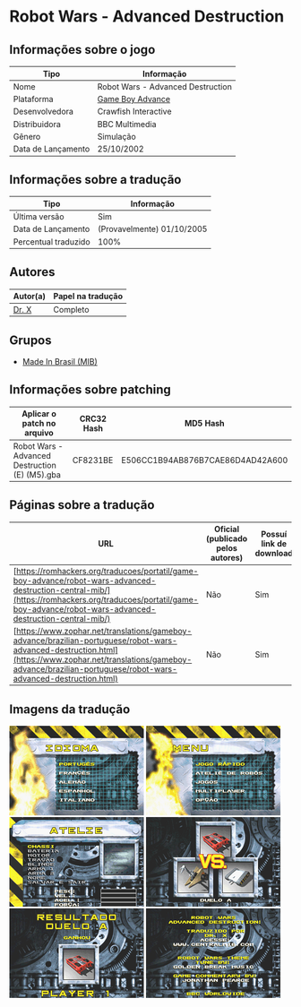 # Robot Wars - Advanced Destruction

## Informações sobre o jogo

| Tipo | Informação |
| ----------- | ----------- |
| Nome | Robot Wars \- Advanced Destruction |
| Plataforma | [Game Boy Advance](../) |
| Desenvolvedora | Crawfish Interactive |
| Distribuidora | BBC Multimedia |
| Gênero | Simulação |
| Data de Lançamento | 25/10/2002 |

## Informações sobre a tradução

| Tipo | Informação |
| ----------- | ----------- |
| Última versão | Sim |
| Data de Lançamento | (Provavelmente) 01/10/2005 |
| Percentual traduzido | 100% |

## Autores

| Autor(a) | Papel na tradução |
| ----------- | ----------- |
| [Dr\. X](../../../autores/dr-x/) | Completo |

## Grupos

* [Made In Brasil \(MIB\)](../../../grupos/made-in-brasil-mib/)

## Informações sobre patching

| Aplicar o patch no arquivo | CRC32 Hash | MD5 Hash |
| ----------- | ----------- | ----------- |
| Robot Wars \- Advanced Destruction \(E\) \(M5\)\.gba | CF8231BE | E506CC1B94AB876B7CAE86D4AD42A600 |

## Páginas sobre a tradução

| URL | Oficial (publicado pelos autores) | Possuí link de download |
| ----------- | ----------- | ----------- |
| [https://romhackers.org/traducoes/portatil/game-boy-advance/robot-wars-advanced-destruction-central-mib/](https://romhackers.org/traducoes/portatil/game-boy-advance/robot-wars-advanced-destruction-central-mib/) | Não | Sim |
| [https://www.zophar.net/translations/gameboy-advance/brazilian-portuguese/robot-wars-advanced-destruction.html](https://www.zophar.net/translations/gameboy-advance/brazilian-portuguese/robot-wars-advanced-destruction.html) | Não | Sim |

## Imagens da tradução

![Imagem de exemplo da tradução 1](1.png)
![Imagem de exemplo da tradução 2](2.png)
![Imagem de exemplo da tradução 3](3.png)
![Imagem de exemplo da tradução 4](4.png)
![Imagem de exemplo da tradução 5](5.png)
![Imagem de exemplo da tradução 6](6.png)